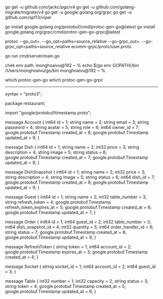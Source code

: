 go get -u github.com/jackc/pgx/v4
go get -u github.com/golang-migrate/migrate/v4
go get -u google.golang.org/grpc
go get -u github.com/spf13/viper

go install google.golang.org/protobuf/cmd/protoc-gen-go@latest
go install google.golang.org/grpc/cmd/protoc-gen-go-grpc@latest

protoc --go_out=. --go_opt=paths=source_relative --go-grpc_out=. --go-grpc_opt=paths=source_relative ecomm-grpc/proto/user.proto

go run cmd/server/main.go

chek env path.
monghoaivu@192 ~ % echo $(go env GOPATH)/bin
/Users/monghoaivu/go/bin
monghoaivu@192 ~ %

which protoc-gen-go
which protoc-gen-go-grpc

---

syntax = "proto3";

package restaurant;

import "google/protobuf/timestamp.proto";

message Account {
int64 id = 1;
string name = 2;
string email = 3;
string password = 4;
string avatar = 5;
string role = 6;
int64 owner_id = 7;
google.protobuf.Timestamp created_at = 8;
google.protobuf.Timestamp updated_at = 9;
}

message Dish {
int64 id = 1;
string name = 2;
int32 price = 3;
string description = 4;
string image = 5;
string status = 6;
google.protobuf.Timestamp created_at = 7;
google.protobuf.Timestamp updated_at = 8;
}

message DishSnapshot {
int64 id = 1;
string name = 2;
int32 price = 3;
string description = 4;
string image = 5;
string status = 6;
int64 dish_id = 7;
google.protobuf.Timestamp created_at = 8;
google.protobuf.Timestamp updated_at = 9;
}



message Guest {
int64 id = 1;
string name = 2;
int32 table_number = 3;
string refresh_token = 4;
google.protobuf.Timestamp refresh_token_expires_at = 5;
google.protobuf.Timestamp created_at = 6;
google.protobuf.Timestamp updated_at = 7;
}

message Order {
int64 id = 1;
int64 guest_id = 2;
int32 table_number = 3;
int64 dish_snapshot_id = 4;
int32 quantity = 5;
int64 order_handler_id = 6;
string status = 7;
google.protobuf.Timestamp created_at = 8;
google.protobuf.Timestamp updated_at = 9;
}

message RefreshToken {
string token = 1;
int64 account_id = 2;
google.protobuf.Timestamp expires_at = 3;
google.protobuf.Timestamp created_at = 4;
}

message Socket {
string socket_id = 1;
int64 account_id = 2;
int64 guest_id = 3;
}

message Table {
int32 number = 1;
int32 capacity = 2;
string status = 3;
string token = 4;
google.protobuf.Timestamp created_at = 5;
google.protobuf.Timestamp updated_at = 6;
}